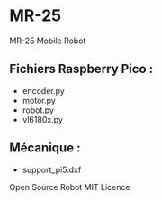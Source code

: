 # MR-25
MR-25 Mobile Robot

## Fichiers Raspberry Pico :
- encoder.py
- motor.py
- robot.py
- vl6180x.py


## Mécanique : 
- support_pi5.dxf 

Open Source Robot
MIT Licence
